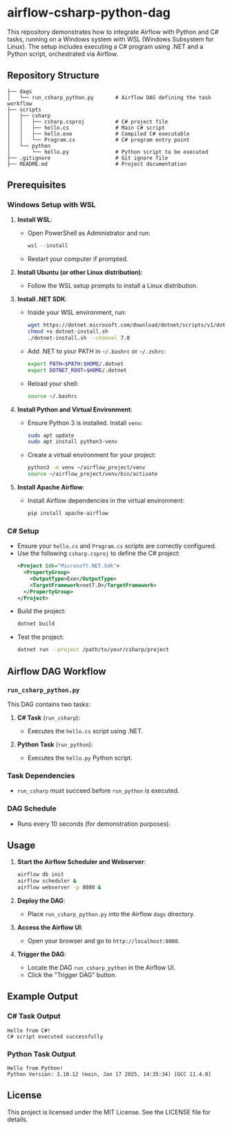 # airflow-csharp-python-dag

This repository demonstrates how to integrate Airflow with Python and C# tasks, running on a Windows system with WSL (Windows Subsystem for Linux). The setup includes executing a C# program using .NET and a Python script, orchestrated via Airflow.

## Repository Structure

```plaintext
├── dags
│   └── run_csharp_python.py       # Airflow DAG defining the task workflow
├── scripts
│   ├── csharp
│   │   ├── csharp.csproj          # C# project file
│   │   ├── hello.cs               # Main C# script
│   │   ├── hello.exe              # Compiled C# executable
│   │   └── Program.cs             # C# program entry point
│   └── python
│       └── hello.py               # Python script to be executed
├── .gitignore                     # Git ignore file
├── README.md                      # Project documentation
```

## Prerequisites

### Windows Setup with WSL

1. **Install WSL**:
   - Open PowerShell as Administrator and run:
     ```powershell
     wsl --install
     ```
   - Restart your computer if prompted.

2. **Install Ubuntu (or other Linux distribution)**:
   - Follow the WSL setup prompts to install a Linux distribution.

3. **Install .NET SDK**:
   - Inside your WSL environment, run:
     ```bash
     wget https://dotnet.microsoft.com/download/dotnet/scripts/v1/dotnet-install.sh -O dotnet-install.sh
     chmod +x dotnet-install.sh
     ./dotnet-install.sh --channel 7.0
     ```
   - Add .NET to your PATH in `~/.bashrc` or `~/.zshrc`:
     ```bash
     export PATH=$PATH:$HOME/.dotnet
     export DOTNET_ROOT=$HOME/.dotnet
     ```
   - Reload your shell:
     ```bash
     source ~/.bashrc
     ```

4. **Install Python and Virtual Environment**:
   - Ensure Python 3 is installed. Install `venv`:
     ```bash
     sudo apt update
     sudo apt install python3-venv
     ```
   - Create a virtual environment for your project:
     ```bash
     python3 -m venv ~/airflow_project/venv
     source ~/airflow_project/venv/bin/activate
     ```

5. **Install Apache Airflow**:
   - Install Airflow dependencies in the virtual environment:
     ```bash
     pip install apache-airflow
     ```

### C# Setup

- Ensure your `hello.cs` and `Program.cs` scripts are correctly configured.
- Use the following `csharp.csproj` to define the C# project:
  ```xml
  <Project Sdk="Microsoft.NET.Sdk">
    <PropertyGroup>
      <OutputType>Exe</OutputType>
      <TargetFramework>net7.0</TargetFramework>
    </PropertyGroup>
  </Project>
  ```
- Build the project:
  ```bash
  dotnet build
  ```
- Test the project:
  ```bash
  dotnet run --project /path/to/your/csharp/project
  ```

## Airflow DAG Workflow

### `run_csharp_python.py`

This DAG contains two tasks:

1. **C# Task** (`run_csharp`):
   - Executes the `hello.cs` script using .NET.

2. **Python Task** (`run_python`):
   - Executes the `hello.py` Python script.

### Task Dependencies

- `run_csharp` must succeed before `run_python` is executed.

### DAG Schedule

- Runs every 10 seconds (for demonstration purposes).

## Usage

1. **Start the Airflow Scheduler and Webserver**:
   ```bash
   airflow db init
   airflow scheduler &
   airflow webserver -p 8080 &
   ```

2. **Deploy the DAG**:
   - Place `run_csharp_python.py` into the Airflow `dags` directory.

3. **Access the Airflow UI**:
   - Open your browser and go to `http://localhost:8080`.

4. **Trigger the DAG**:
   - Locate the DAG `run_csharp_python` in the Airflow UI.
   - Click the "Trigger DAG" button.

## Example Output

### C# Task Output
```plaintext
Hello from C#!
C# script executed successfully
```

### Python Task Output
```plaintext
Hello from Python!
Python Version: 3.10.12 (main, Jan 17 2025, 14:35:34) [GCC 11.4.0]
```

## License

This project is licensed under the MIT License. See the LICENSE file for details.

